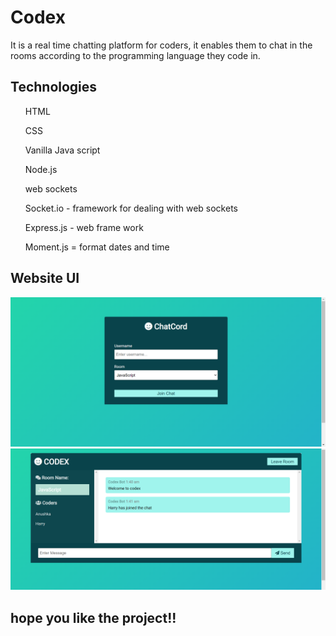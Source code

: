 # Codex

<p>
It is a real time chatting platform for coders, it enables them to chat in the rooms according to the programming language they code in.
</p>

<h2> Technologies </h2>
<p>

<ul>HTML</ul>
<ul>CSS</ul>
<ul>Vanilla Java script</ul>
<ul>Node.js</ul>
<ul>web sockets</ul>
<ul>Socket.io - framework for dealing with web sockets</ul>
<ul>Express.js - web frame work</ul>
<ul>Moment.js = format dates and time</ul>
</p>


<h2>Website UI</h2>
<img src="https://github.com/Anushka-Gamad/Codex/blob/main/image1.png" alt="Codex" title="image1" align="centre"/>
<img src="https://github.com/Anushka-Gamad/Codex/blob/main/image2.png" alt="Codex" title="image2" align="centre"/>

<h2> hope you like the project!!</h2>
